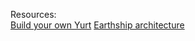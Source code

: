 Resources:  
[Build your own Yurt](https://www.rivendellvillage.org/Build_your_own_yurt.pdf)
[Earthship architecture](https://www.offgriditalia.org/files/documenti/Booklet.pdf)
